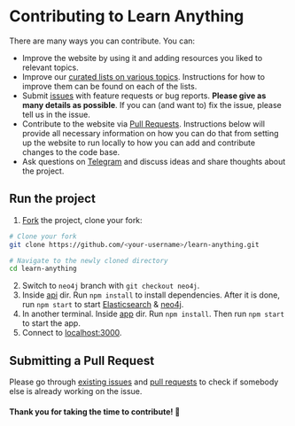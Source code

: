 # Contributing to Learn Anything
There are many ways you can contribute. You can:
- Improve the website by using it and adding resources you liked to relevant topics.
- Improve our [curated lists on various topics](https://github.com/learn-anything/curated-lists#readme). Instructions for how to improve them can be found on each of the lists.
- Submit [issues](../../issues/) with feature requests or bug reports. **Please give as many details as possible**. If you can (and want to) fix the issue, please tell us in the issue.
- Contribute to the website via [Pull Requests]([issues](../../pulls/)). Instructions below will provide all necessary information on how you can do that from setting up the website to run locally to how you can add and contribute changes to the code base.
- Ask questions on [Telegram](https://t.me/learnanything) and discuss ideas and share thoughts about the project.

## Run the project
1. [Fork](https://help.github.com/articles/fork-a-repo/) the project, clone your fork:

```Bash
# Clone your fork
git clone https://github.com/<your-username>/learn-anything.git

# Navigate to the newly cloned directory
cd learn-anything
```

2. Switch to `neo4j` branch with `git checkout neo4j`.
3. Inside [api](https://github.com/learn-anything/learn-anything/tree/neo4j/api) dir. Run `npm install` to install dependencies. After it is done, run `npm start` to start [Elasticsearch](https://www.elastic.co) & [neo4j](https://neo4j.com).
4. In another terminal. Inside [app](https://github.com/learn-anything/learn-anything/tree/neo4j/app) dir. Run `npm install`. Then run `npm start` to start the app.
5. Connect to [localhost:3000](http://localhost:3000).

<!-- ## Testing -->
<!-- TODO: make tests work -->
<!-- Also, make sure to run the tests before you commit your changes. Travis.

```
npm run test
```
 -->

## Submitting a Pull Request
Please go through [existing issues](../../issues/) and [pull requests](../../pulls/) to check if somebody else is already working on the issue.

#### Thank you for taking the time to contribute! 💜